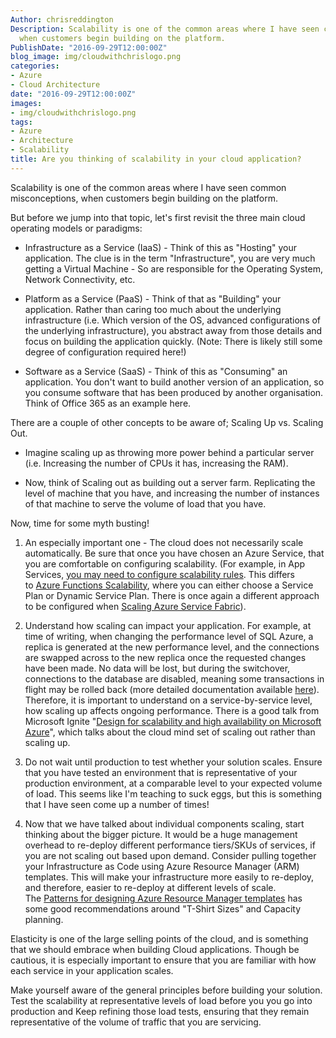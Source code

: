 ```yaml
---
Author: chrisreddington
Description: Scalability is one of the common areas where I have seen common misconceptions,
  when customers begin building on the platform.
PublishDate: "2016-09-29T12:00:00Z"
blog_image: img/cloudwithchrislogo.png
categories:
- Azure
- Cloud Architecture
date: "2016-09-29T12:00:00Z"
images:
- img/cloudwithchrislogo.png
tags:
- Azure
- Architecture
- Scalability
title: Are you thinking of scalability in your cloud application?
---
```


Scalability is one of the common areas where I have seen common misconceptions, when customers begin building on the platform.

But before we jump into that topic, let's first revisit the three main cloud operating models or paradigms:

- Infrastructure as a Service (IaaS) - Think of this as "Hosting" your application. The clue is in the term "Infrastructure", you are very much getting a Virtual Machine - So are responsible for the Operating System, Network Connectivity, etc.

- Platform as a Service (PaaS) - Think of that as "Building" your application. Rather than caring too much about the underlying infrastructure (i.e. Which version of the OS, advanced configurations of the underlying infrastructure), you abstract away from those details and focus on building the application quickly. (Note: There is likely still some degree of configuration required here!)

- Software as a Service (SaaS) - Think of this as "Consuming" an application. You don't want to build another version of an application, so you consume software that has been produced by another organisation. Think of Office 365 as an example here.

There are a couple of other concepts to be aware of; Scaling Up vs. Scaling Out.

- Imagine scaling up as throwing more power behind a particular server (i.e. Increasing the number of CPUs it has, increasing the RAM).

- Now, think of Scaling out as building out a server farm. Replicating the level of machine that you have, and increasing the number of instances of that machine to serve the volume of load that you have.

Now, time for some myth busting!

1. An especially important one - The cloud does not necessarily scale automatically. Be sure that once you have chosen an Azure Service, that you are comfortable on configuring scalability. (For example, in App Services, [you may need to configure scalability rules](https://azure.microsoft.com/en-gb/documentation/articles/app-service-scale-readme/). This differs to [Azure Functions Scalability](https://azure.microsoft.com/en-gb/documentation/articles/functions-scale/), where you can either choose a Service Plan or Dynamic Service Plan. There is once again a different approach to be configured when [Scaling Azure Service Fabric](https://azure.microsoft.com/en-us/documentation/articles/service-fabric-concepts-scalability/)).

2. Understand how scaling can impact your application. For example, at time of writing, when changing the performance level of SQL Azure, a replica is generated at the new performance level, and the connections are swapped across to the new replica once the requested changes have been made. No data will be lost, but during the switchover, connections to the database are disabled, meaning some transactions in flight may be rolled back (more detailed documentation available [here](https://azure.microsoft.com/en-gb/documentation/articles/sql-database-scale-up/)). Therefore, it is important to understand on a service-by-service level, how scaling up affects ongoing performance. There is a good talk from Microsoft Ignite "[Design for scalability and high availability on Microsoft Azure](https://myignite.microsoft.com/videos/3179)", which talks about the cloud mind set of scaling out rather than scaling up.

3. Do not wait until production to test whether your solution scales. Ensure that you have tested an environment that is representative of your production environment, at a comparable level to your expected volume of load. This seems like I'm teaching to suck eggs, but this is something that I have seen come up a number of times!

4. Now that we have talked about individual components scaling, start thinking about the bigger picture. It would be a huge management overhead to re-deploy different performance tiers/SKUs of services, if you are not scaling out based upon demand. Consider pulling together your Infrastructure as Code using Azure Resource Manager (ARM) templates. This will make your infrastructure more easily to re-deploy, and therefore, easier to re-deploy at different levels of scale. The [Patterns for designing Azure Resource Manager templates](https://azure.microsoft.com/en-gb/documentation/articles/best-practices-resource-manager-design-templates/) has some good recommendations around "T-Shirt Sizes" and Capacity planning.

Elasticity is one of the large selling points of the cloud, and is something that we should embrace when building Cloud applications. Though be cautious, it is especially important to ensure that you are familiar with how each service in your application scales.

Make yourself aware of the general principles before building your solution. Test the scalability at representative levels of load before you you go into production and Keep refining those load tests, ensuring that they remain representative of the volume of traffic that you are servicing.